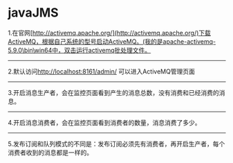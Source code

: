 # javaJMS
1.在官网[http://activemq.apache.org/](http://activemq.apache.org/)下载ActiveMQ，根据自己系统的型号启动ActiveMQ。(我的是apache-activemq-5.9.0\bin\win64中，双击运行activemq批处理文件。

----------
2.默认访问[http://localhost:8161/admin/](http://localhost:8161/admin/) 可以进入ActiveMQ管理页面

----------
3.开启消息生产者，会在监控页面看到产生的消息总数，没有消费和已经消费的消息。

----------
4.开启消息消费者，会在监控页面看到消费者的数量，消息消费了多少。

----------
5.发布订阅和队列模式的不同是：发布订阅必须先有消费者，再开启生产者，每个消费者收到的消息都是一样的。

